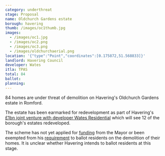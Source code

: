 ```yaml
---
category: underthreat
stage: Proposal
name: Oldchurch Gardens estate 
borough: havering
thumb: /images/oc1thumb.jpg
images:
  - /images/oc1.jpg
  - /images/oc2.png
  - /images/oc3.png
  - /images/oldchurchaerial.png
location: '{"type":"Point","coordinates":[0.175872,51.568833]}'
landlord: Havering Council
developer: Wates
itla: TPAS
total: 84
ballot:
planning:
---
```

84 homes are under threat of demolition on Havering's Oldchurch Gardens estate in Romford.

The estate has been earmarked for redevelopment as part of Havering's [£1bn joint venture with developer Wates Residential](https://www.wates.co.uk/articles/case-study/borough-of-havering-housing-redevelopment/) which will see 12 of the borough's estates redeveloped.

The scheme has not yet applied for [funding](/approved/funding) from the Mayor or been exempted from his [requirement](/approved/ballotexemptions) to ballot residents on the demolition of their homes. It is unclear whether Havering intends to ballot residents at this stage.

